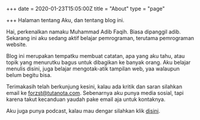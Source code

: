 +++
date = 2020-01-23T15:05:00Z
title = "About"
type = "page"

+++
Halaman tentang Aku, dan tentang blog ini.

Hai, perkenalkan namaku Muhammad Adib Faqih. Biasa dipanggil adib. Sekarang ini aku sedang aktif belajar pemrograman, terutama pemrograman website.

Blog ini merupakan tempatku membuat catatan, apa yang aku tahu, atau topik yang menurutku bagus untuk dibagikan ke banyak orang. Aku belajar menulis disini, juga belajar mengotak-atik tampilan web, yaa walaupun belum begitu bisa.

Terimakasih telah berkunjung kesini, kalau ada kritik dan saran silahkan email ke forzst@tutanota.com. Sebenarnya aku punya media sosial, tapi karena takut kecanduan yaudah pake email aja untuk kontaknya.

Aku juga punya podcast, kalau mau dengar silahkan klik [disini](https://adibfaqih.id/posts/podcast-angkatangan/ "Podcast AngkatAngan").